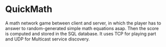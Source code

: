 # QuickMath
A math network game between client and server, in which the player has to answer to random-generated simple math equations asap. Then the score is computed and stored in the SQL database. It uses TCP for playing part and UDP for Multicast service discovery.
